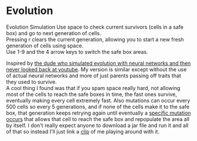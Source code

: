 # Evolution
Evolution Simulation
Use space to check current survivors (cells in a safe box) and go to next generation of cells.  
Pressing r clears the current generation, allowing you to start a new fresh generation of cells using space.  
Use 1-9 and the 4 arrow keys to switch the safe box areas.  


Inspired by [the dude who simulated evolution with neural networks and then never looked back at youtube](https://www.youtube.com/watch?v=N3tRFayqVtk).
My version is similar except without the use of actual neural networks and more of just parents passing off traits that they used to survive.  
A cool thing I found was that if you spam space really hard, not allowing most of the cells to reach the safe boxes in time, the fast ones survive, eventually making every cell extremely fast. 
Also mutations can occur every 500 cells so every 5 generations, and if none of the cells make it to the safe box, that generation keeps retrying again until eventually a [specific mutation occurs](https://youtu.be/crEHOCfDqJ4?si=dOB6AgyX1ket3CEw&t=127) that allows that cell to reach the safe box and repopulate the area all by itself.
I don't really expect anyone to download a jar file and run it and all of that so instead I'll just link a [clip](https://youtu.be/crEHOCfDqJ4) of me playing around with it.
